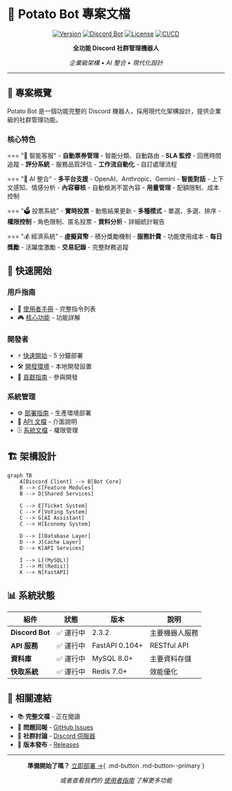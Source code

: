 # 🥔 Potato Bot 專案文檔

<div align="center">

[![Version](https://img.shields.io/badge/version-3.1.0-blue.svg)](https://github.com/Craig-0219/potato)
[![Discord Bot](https://img.shields.io/badge/Discord-Bot-7289DA.svg)](https://discord.com)
[![License](https://img.shields.io/badge/license-MIT-green.svg)](LICENSE)
[![CI/CD](https://img.shields.io/badge/CI/CD-Active-success.svg)](https://github.com/actions)

**全功能 Discord 社群管理機器人**

*企業級架構 • AI 整合 • 現代化設計*

</div>

---

## 🎯 專案概覽

Potato Bot 是一個功能完整的 Discord 機器人，採用現代化架構設計，提供企業級的社群管理功能。

### 核心特色

=== "🎫 智能客服"
    - **自動票券管理** - 智能分類、自動路由
    - **SLA 監控** - 回應時間追蹤
    - **評分系統** - 服務品質評估
    - **工作流自動化** - 自訂處理流程

=== "🤖 AI 整合"
    - **多平台支援** - OpenAI、Anthropic、Gemini
    - **智能對話** - 上下文感知、情感分析
    - **內容審核** - 自動檢測不當內容
    - **用量管理** - 配額限制、成本控制

=== "🗳️ 投票系統"
    - **實時投票** - 動態結果更新
    - **多種模式** - 單選、多選、排序
    - **權限控制** - 角色限制、匿名投票
    - **資料分析** - 詳細統計報告

=== "💰 經濟系統"
    - **虛擬貨幣** - 積分獎勵機制
    - **服務計費** - 功能使用成本
    - **每日獎勵** - 活躍度激勵
    - **交易記錄** - 完整財務追蹤

## 🚀 快速開始

### 用戶指南
- 📖 [使用者手冊](user-guide/commands.md) - 完整指令列表
- 🎮 [核心功能](user-guide/features/voting-system.md) - 功能詳解

### 開發者
- ⚡ [快速開始](getting-started/quickstart.md) - 5 分鐘部署
- 🛠️ [開發環境](getting-started/project-setup.md) - 本地開發設置
- 🤝 [貢獻指南](getting-started/contributing.md) - 參與開發

### 系統管理
- ⚙️ [部署指南](administration/deployment.md) - 生產環境部署
- 🔧 [API 文檔](development/api-reference.md) - 介面說明
- 🗄️ [系統文檔](development/ADMIN_PERMISSION_SETUP.md) - 權限管理

## 🏗️ 架構設計

```mermaid
graph TB
    A[Discord Client] --> B[Bot Core]
    B --> C[Feature Modules]
    B --> D[Shared Services]
    
    C --> E[Ticket System]
    C --> F[Voting System]
    C --> G[AI Assistant]
    C --> H[Economy System]
    
    D --> I[Database Layer]
    D --> J[Cache Layer]
    D --> K[API Services]
    
    I --> L[(MySQL)]
    J --> M[(Redis)]
    K --> N[FastAPI]
```

## 📊 系統狀態

| 組件 | 狀態 | 版本 | 說明 |
|------|------|------|------|
| **Discord Bot** | ✅ 運行中 | 2.3.2 | 主要機器人服務 |
| **API 服務** | ✅ 運行中 | FastAPI 0.104+ | RESTful API |
| **資料庫** | ✅ 運行中 | MySQL 8.0+ | 主要資料存儲 |
| **快取系統** | ✅ 運行中 | Redis 7.0+ | 效能優化 |

## 🔗 相關連結

- 📚 **完整文檔** - 正在閱讀
- 🐛 **問題回報** - [GitHub Issues](https://github.com/Craig-0219/potato/issues)
- 💬 **社群討論** - [Discord 伺服器](https://discord.gg/your-server)
- 🚀 **版本發布** - [Releases](https://github.com/Craig-0219/potato/releases)

---

<div align="center">

**準備開始了嗎？** [立即部署 →](getting-started/quickstart.md){ .md-button .md-button--primary }

*或者查看我們的 [使用者指南](user-guide/commands.md) 了解更多功能*

</div>